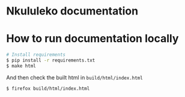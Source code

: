 # Nkululeko documentation  

# How to run documentation locally
```bash
# Install requirements
$ pip install -r requirements.txt
$ make html
```

And then check the built html in `build/html/index.html`

```bash
$ firefox build/html/index.html
```